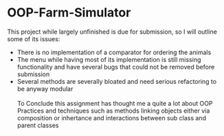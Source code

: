 # OOP-Farm-Simulator
This project while largely unfinished is due for submission, so I will outline some of its issues:
* There is no implementation of a comparator for ordering the animals
* The menu while having most of its implementation is still missing functionality and have several bugs that could not be removed before submission
* Several methods are severally bloated and need serious refactoring to be anyway modular<br><br>
To Conclude this assignment has thought me a quite a lot about OOP Practices and techniques such as methods linking objects either via composition or inhertance
and interactions between sub class and parent classes 
